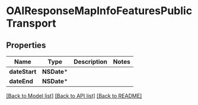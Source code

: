 # OAIResponseMapInfoFeaturesPublicTransport

## Properties
Name | Type | Description | Notes
------------ | ------------- | ------------- | -------------
**dateStart** | **NSDate*** |  | 
**dateEnd** | **NSDate*** |  | 

[[Back to Model list]](../README.md#documentation-for-models) [[Back to API list]](../README.md#documentation-for-api-endpoints) [[Back to README]](../README.md)


